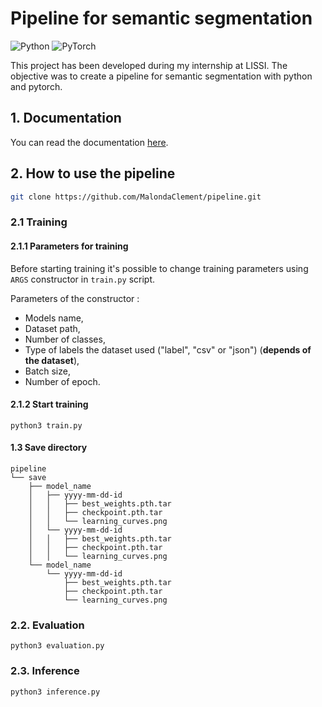 # Pipeline for semantic segmentation

![Python](https://img.shields.io/badge/python-%2314354C.svg?style=for-the-badge&logo=python&logoColor=white) ![PyTorch](https://img.shields.io/badge/PyTorch-%23EE4C2C.svg?style=for-the-badge&logo=PyTorch&logoColor=white)

This project has been developed during my internship at LISSI. The objective was to create a pipeline for semantic segmentation with python and pytorch.

## 1. Documentation
You can read the documentation [here](https://github.com/MalondaClement/pipeline/wiki).

## 2. How to use the pipeline

```bash
git clone https://github.com/MalondaClement/pipeline.git
```

### 2.1 Training
#### 2.1.1 Parameters for training
Before starting training it's possible to change training parameters using `ARGS` constructor in `train.py` script.

Parameters of the constructor :
* Models name,
* Dataset path,
* Number of classes,
* Type of labels the dataset used ("label", "csv" or "json") (__depends of the dataset__),
* Batch size,
* Number of epoch.

#### 2.1.2 Start training
```
python3 train.py
```

#### 1.3 Save directory
```
pipeline
└── save
    ├── model_name
    │   ├── yyyy-mm-dd-id
    │   │   ├── best_weights.pth.tar
    │   │   ├── checkpoint.pth.tar
    │   │   └── learning_curves.png
    │   └── yyyy-mm-dd-id
    │   │   ├── best_weights.pth.tar
    │   │   ├── checkpoint.pth.tar
    │   │   └── learning_curves.png
    └── model_name
        └── yyyy-mm-dd-id
            ├── best_weights.pth.tar
            ├── checkpoint.pth.tar
            └── learning_curves.png
```
### 2.2. Evaluation

```
python3 evaluation.py
```

### 2.3. Inference

```
python3 inference.py
```
